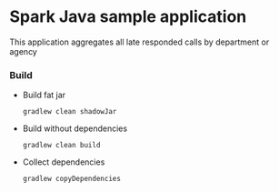 # Spark Java sample application
This application aggregates all late responded calls by department or agency

### Build
 - Build fat jar
   ```
   gradlew clean shadowJar
   ```
- Build without dependencies
   ```
   gradlew clean build
   ```
- Collect dependencies
   ```
   gradlew copyDependencies
   ```
